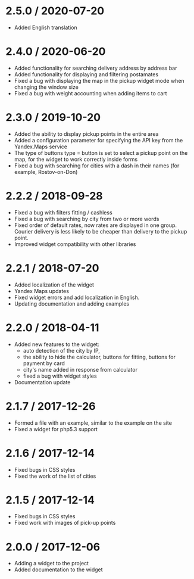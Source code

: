2.5.0 / 2020-07-20
===================

  * Added English translation

2.4.0 / 2020-06-20
===================

  * Added functionality for searching delivery address by address bar
  * Added functionality for displaying and filtering postamates
  * Fixed a bug with displaying the map in the pickup widget mode when changing the window size
  * Fixed a bug with weight accounting when adding items to cart

2.3.0 / 2019-10-20
===================

  * Added the ability to display pickup points in the entire area
  * Added a configuration parameter for specifying the API key from the Yandex.Maps service
  * The type of buttons type = button is set to select a pickup point on the map, for the widget to work correctly inside forms
  * Fixed a bug with searching for cities with a dash in their names (for example, Rostov-on-Don)

2.2.2 / 2018-09-28
===================

  * Fixed a bug with filters fitting / cashless
  * Fixed a bug with searching by city from two or more words
  * Fixed order of default rates, now rates are displayed in one group. Courier delivery is less likely to be cheaper than delivery to the pickup point.
  * Improved widget compatibility with other libraries

2.2.1 / 2018-07-20
===================

  * Added localization of the widget
  * Yandex Maps updates
  * Fixed widget errors and add localization in English.
  * Updating documentation and adding examples

2.2.0 / 2018-04-11
===================

  * Added new features to the widget:
    + auto detection of the city by IP,
    + the ability to hide the calculator, buttons for fitting, buttons for payment by card
    + city's name added in response from calculator
    + fixed a bug with widget styles
  * Documentation update

2.1.7 / 2017-12-26
===================

  * Formed a file with an example, similar to the example on the site
  * Fixed a widget for php5.3 support

2.1.6 / 2017-12-14
===================

  * Fixed bugs in CSS styles
  * Fixed the work of the list of cities

2.1.5 / 2017-12-14
===================

  * Fixed bugs in CSS styles
  * Fixed work with images of pick-up points

2.0.0 / 2017-12-06
===================

  * Adding a widget to the project
  * Added documentation to the widget